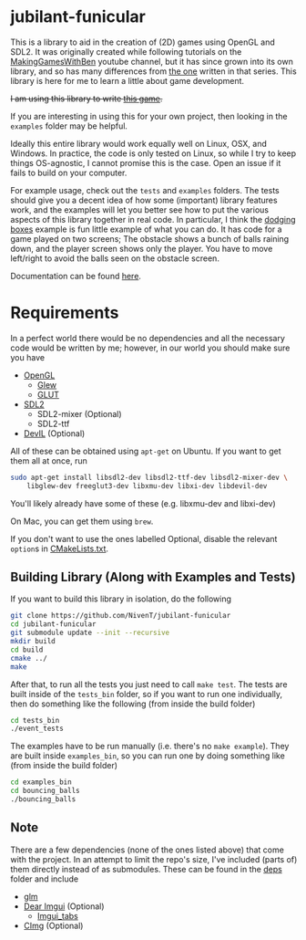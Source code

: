 # jubilant-funicular

This is a library to aid in the creation of (2D) games using OpenGL and SDL2. It was originally created while following tutorials on the [MakingGamesWithBen](https://www.youtube.com/channel/UCL5m1_llmeiAdZMo_ZanIvg) youtube channel, but it has since grown into its own library, and so has many differences from [the one](https://github.com/Barnold1953/GraphicsTutorials) written in that series. This library is here for me to learn a little about game development.

~~I am using this library to write [this game](https://github.com/NivenT/Planet).~~



If you are interesting in using this for your own project, then looking in the `examples` folder may be helpful.

Ideally this entire library would work equally well on Linux, OSX, and Windows. In practice, the code is only tested on Linux, so while I try to keep things OS-agnostic, I cannot promise this is the case. Open an issue if it fails to build on your computer.

For example usage, check out the `tests` and `examples` folders. The tests should give you a decent idea of how some (important) library features work, and the examples will let you better see how to put the various aspects of this library together in real code. In particular, I think the [dodging boxes](https://github.com/NivenT/jubilant-funicular/tree/master/examples/dodging_boxes) example is fun little example of what you can do. It has code for a game played on two screens; The obstacle shows a bunch of balls raining down, and the player screen shows only the player. You have to move left/right to avoid the balls seen on the obstacle screen.

Documentation can be found [here](https://nivent.github.io/jubilant-funicular/html/index.html).

# Requirements
In a perfect world there would be no dependencies and all the necessary code would be written by me; however, in our world you should make sure you have

* [OpenGL](https://www.opengl.org/)
  * [Glew](http://glew.sourceforge.net/)
  * [GLUT](http://freeglut.sourceforge.net/)
* [SDL2](https://www.libsdl.org/download-2.0.php)
  * SDL2-mixer (Optional)
  * SDL2-ttf
* [DevIL](http://openil.sourceforge.net/) (Optional)

All of these can be obtained using `apt-get` on Ubuntu. If you want to get them all at once, run

```bash
sudo apt-get install libsdl2-dev libsdl2-ttf-dev libsdl2-mixer-dev \
    libglew-dev freeglut3-dev libxmu-dev libxi-dev libdevil-dev
```
You'll likely already have some of these (e.g. libxmu-dev and libxi-dev)

On Mac, you can get them using `brew`.

If you don't want to use the ones labelled Optional, disable the relevant `option`s in [CMakeLists.txt](https://github.com/NivenT/jubilant-funicular/blob/master/CMakeLists.txt#L45). 

## Building Library (Along with Examples and Tests)
If you want to build this library in isolation, do the following
```bash
git clone https://github.com/NivenT/jubilant-funicular
cd jubilant-funicular
git submodule update --init --recursive
mkdir build
cd build
cmake ../
make
```

After that, to run all the tests you just need to call `make test`. The tests are built inside of the `tests_bin` folder, so if you want to run one individually, then do something like the following (from inside the build folder)
```bash
cd tests_bin
./event_tests
```

The examples have to be run manually (i.e. there's no `make example`). They are built inside `examples_bin`, so you can run one by doing something like (from inside the build folder)
```bash
cd examples_bin
cd bouncing_balls
./bouncing_balls
```

## Note
There are a few dependencies (none of the ones listed above) that come with the project. In an attempt to limit the repo's size, I've included (parts of) them directly instead of as submodules. These can be found in the [deps](https://github.com/NivenT/jubilant-funicular/tree/master/deps) folder and include

* [glm](https://glm.g-truc.net/0.9.8/index.html)
* [Dear Imgui](https://github.com/ocornut/imgui) (Optional)
    * [Imgui_tabs](https://github.com/ebachard/imgui_tabs)
* [CImg](https://github.com/dtschump/CImg) (Optional)
